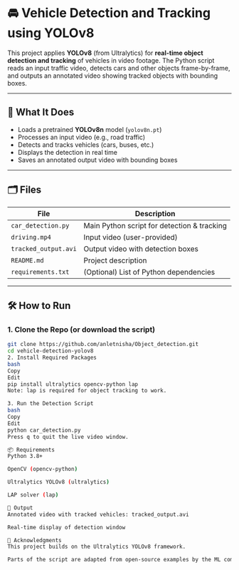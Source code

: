 # 🚘 Vehicle Detection and Tracking using YOLOv8

This project applies **YOLOv8** (from Ultralytics) for **real-time object detection and tracking** of vehicles in video footage. The Python script reads an input traffic video, detects cars and other objects frame-by-frame, and outputs an annotated video showing tracked objects with bounding boxes.

---

## 🧠 What It Does

- Loads a pretrained **YOLOv8n** model (`yolov8n.pt`)
- Processes an input video (e.g., road traffic)
- Detects and tracks vehicles (cars, buses, etc.)
- Displays the detection in real time
- Saves an annotated output video with bounding boxes

---

## 🗂️ Files

| File | Description |
|------|-------------|
| `car_detection.py` | Main Python script for detection & tracking |
| `driving.mp4` | Input video (user-provided) |
| `tracked_output.avi` | Output video with detection boxes |
| `README.md` | Project description |
| `requirements.txt` | (Optional) List of Python dependencies |

---

## 🛠️ How to Run

### 1. Clone the Repo (or download the script)
```bash
git clone https://github.com/anletnisha/Object_detection.git
cd vehicle-detection-yolov8
2. Install Required Packages
bash
Copy
Edit
pip install ultralytics opencv-python lap
Note: lap is required for object tracking to work.

3. Run the Detection Script
bash
Copy
Edit
python car_detection.py
Press q to quit the live video window.

📦 Requirements
Python 3.8+

OpenCV (opencv-python)

Ultralytics YOLOv8 (ultralytics)

LAP solver (lap)

📌 Output
Annotated video with tracked vehicles: tracked_output.avi

Real-time display of detection window

🙏 Acknowledgments
This project builds on the Ultralytics YOLOv8 framework.

Parts of the script are adapted from open-source examples by the ML community. Full credit to the original authors. This version is customized for personal/research/educational use.# Object_Detection
